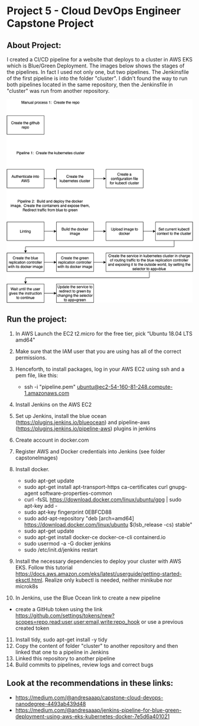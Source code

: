 # Project 5 - Cloud DevOps Engineer Capstone Project

## About Project: 
I created a CI/CD pipeline for a website that deploys to a cluster in AWS EKS which is Blue/Green Deployment. The images below shows the stages of the pipelines. In fact I used not only one, but two pipelines. The Jenkinsfile of the first pipeline is into the folder "cluster". I didn't found the way to run both pipelines located in the same repository, then the Jenkinsfile in "cluster" was run from another repository. 

![img-1](capstoneImages/PipelinesDescription.png)


## Run the project:

1. In AWS Launch the EC2 t2.micro for the free tier, pick “Ubuntu 18.04 LTS amd64"

2. Make sure that the IAM user that you are using has all of the correct permissions.

3. Henceforth, to install packages, log in your AWS EC2 using ssh and a pem file, like this: 
   * ssh -i "pipeline.pem" ubuntu@ec2-54-160-81-248.compute-1.amazonaws.com

4. Install Jenkins on the AWS EC2

5. Set up Jenkins, install the blue ocean (https://plugins.jenkins.io/blueocean) and pipeline-aws (https://plugins.jenkins.io/pipeline-aws) plugins in jenkins

6. Create account in docker.com

7. Register AWS and Docker credentials into Jenkins (see folder capstoneImages)

8. Install docker. 
   * sudo apt-get update
   * sudo apt-get install apt-transport-https ca-certificates curl gnupg-agent software-properties-common
   * curl -fsSL https://download.docker.com/linux/ubuntu/gpg | sudo apt-key add -
   * sudo apt-key fingerprint 0EBFCD88
   * sudo add-apt-repository "deb [arch=amd64] https://download.docker.com/linux/ubuntu $(lsb_release -cs) stable"
   * sudo apt-get update
   * sudo apt-get install docker-ce docker-ce-cli containerd.io
   * sudo usermod -a -G docker jenkins
   * sudo /etc/init.d/jenkins restart
   
9. Install the necessary dependencies to deploy your cluster with AWS EKS. Follow this tutorial 
    https://docs.aws.amazon.com/eks/latest/userguide/getting-started-eksctl.html. Realize only kubectl is needed, neither minikube nor microk8s

10. In Jenkins, use the Blue Ocean link to create a new pipeline
   * create a GitHub token using the link https://github.com/settings/tokens/new?scopes=repo,read:user,user:email,write:repo_hook or use a previous created token
11. Install tidy, sudo apt-get install -y tidy
12. Copy the content of folder "cluster" to another repository and then linked that one to a pipeline in Jenkins
13. Linked this repository to another pipeline
14. Build commits to pipelines, review logs and correct bugs

## Look at the recommendations in these links:
* https://medium.com/@andresaaap/capstone-cloud-devops-nanodegree-4493ab439d48
* https://medium.com/@andresaaap/jenkins-pipeline-for-blue-green-deployment-using-aws-eks-kubernetes-docker-7e5d6a401021



